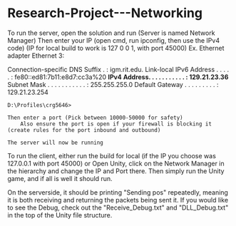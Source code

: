 # Research-Project---Networking
To run the server, open the solution and run (Server is named Network Manager)
    Then enter your IP (open cmd, run ipconfig, then use the IPv4 code) (IP for local build to work is 127 0 0 1, with port 45000)
    Ex.
    Ethernet adapter Ethernet 3:

   Connection-specific DNS Suffix  . : igm.rit.edu.
   Link-local IPv6 Address . . . . . : fe80::ed81:7b11:e8d7:cc3a%20
   ****IPv4 Address. . . . . . . . . . . : 129.21.23.36****
   Subnet Mask . . . . . . . . . . . : 255.255.255.0
   Default Gateway . . . . . . . . . : 129.21.23.254

    D:\Profiles\crg5646>

    Then enter a port (Pick between 10000-50000 for safety)
        Also ensure the port is open if your firewall is blocking it (create rules for the port inbound and outbound)
    
    The server will now be running

To run the client, either run the build for local (if the IP you choose was 127.0.0.1 with port 45000)
    or Open Unity, click on the Network Manager in the hierarchy and change the IP and Port there.
    Then simply run the Unity game, and if all is well it should run.

On the serverside, it should be printing "Sending pos" repeatedly, meaning it is both receiving and returning the packets being sent it.
If you would like to see the Debug, check out the "Receive_Debug.txt" and "DLL_Debug.txt" in the top of the Unity file structure.
